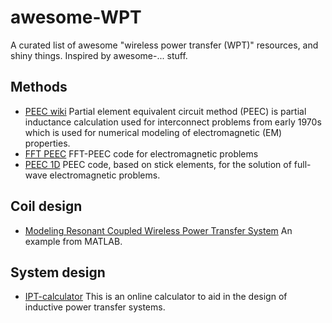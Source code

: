 # awesome-WPT
A curated list of awesome "wireless power transfer (WPT)" resources, and shiny things. Inspired by awesome-... stuff.

## Methods
- [PEEC wiki](https://en.wikipedia.org/wiki/Partial_element_equivalent_circuit) Partial element equivalent circuit method (PEEC) is partial inductance calculation used for interconnect problems from early 1970s which is used for numerical modeling of electromagnetic (EM) properties.
- [FFT PEEC](https://github.com/UniPD-DII-ETCOMP/FFT-PEEC) FFT-PEEC code for electromagnetic problems
- [PEEC 1D](https://github.com/UniPD-DII-ETCOMP/PEEC-1D) PEEC code, based on stick elements, for the solution of full-wave electromagnetic problems.

## Coil design

- [Modeling Resonant Coupled Wireless Power Transfer System](https://www.mathworks.com/help/antenna/ug/modeling-resonant-coupled-wireless-power-transfer-system.html) An example from MATLAB.

## System design
- [IPT-calculator](https://github.com/Wireless-power-transfer/IPT-calculator) This is an online calculator to aid in the design of inductive power transfer systems.
